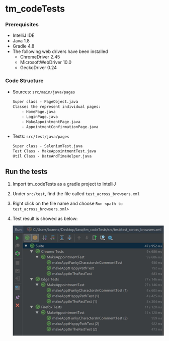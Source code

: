 # tm_codeTests

### Prerequisites

- IntelliJ IDE
- Java 1.8
- Gradle 4.8
- The following web drivers have been installed
    - ChromeDriver 2.45
    - MicrosoftWebDriver 10.0
    - GeckoDriver 0.24
    
### Code Structure

- Sources: `src/main/java/pages`

    ```
    Super class - PageObject.java
    Classes the represent individual pages:
        - HomePage.java
        - LoginPage.java
        - MakeAppointmentPage.java
        - AppointmentConfirmationPage.java
    ```

- Tests: `src/test/java/pages`

    ```
    Super class - SeleniumTest.java
    Test Class - MakeAppointmentTest.java
    Util Class - DateAndTimeHelper.java
    ```

 ## Run the tests

   1. Import tm_codeTests as a gradle project to IntelliJ
   2. Under `src/test`, find the file called `test_across_browsers.xml`
   3. Right click on the file name and choose `Run <path to test_across_browsers.xml>`
   4. Test result is showed as below:
   
        ![Screenshot](./images/testResult.JPG?raw=true)

